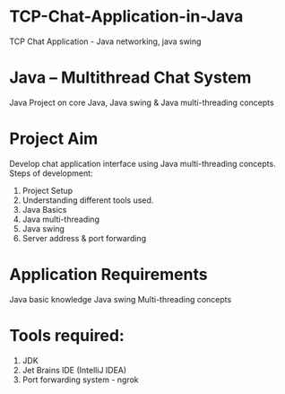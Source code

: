 # TCP-Chat-Application-in-Java
TCP Chat Application - Java networking, java swing

# Java – Multithread Chat System
Java Project on core Java, Java swing & Java multi-threading concepts 

# Project Aim
Develop chat application interface using Java multi-threading concepts.
Steps of development:
1. Project Setup 
2. Understanding different tools used.
3. Java Basics
4. Java multi-threading
5. Java swing
6. Server address & port forwarding 

# Application Requirements
Java basic knowledge
Java swing
Multi-threading concepts 

# Tools required:
1. JDK
2. Jet Brains IDE (IntelliJ IDEA)
3. Port forwarding system - ngrok
